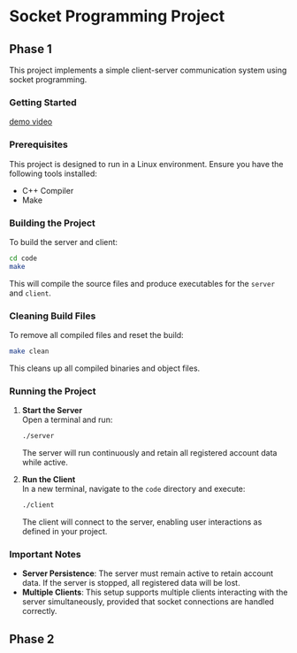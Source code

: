 # Socket Programming Project

## Phase 1

This project implements a simple client-server communication system using socket programming.

### Getting Started

[demo video](https://youtu.be/eVZX76FQUVY)

### Prerequisites
This project is designed to run in a Linux environment. Ensure you have the following tools installed:
- C++ Compiler
- Make

### Building the Project

To build the server and client:

```bash
cd code
make
```

This will compile the source files and produce executables for the `server` and `client`.

### Cleaning Build Files

To remove all compiled files and reset the build:

```bash
make clean
```

This cleans up all compiled binaries and object files.

### Running the Project

1. **Start the Server**  
   Open a terminal and run:

   ```bash
   ./server
   ```

   The server will run continuously and retain all registered account data while active.

2. **Run the Client**  
   In a new terminal, navigate to the `code` directory and execute:

   ```bash
   ./client
   ```

   The client will connect to the server, enabling user interactions as defined in your project.

### Important Notes

- **Server Persistence**: The server must remain active to retain account data. If the server is stopped, all registered data will be lost.
- **Multiple Clients**: This setup supports multiple clients interacting with the server simultaneously, provided that socket connections are handled correctly.

## Phase 2